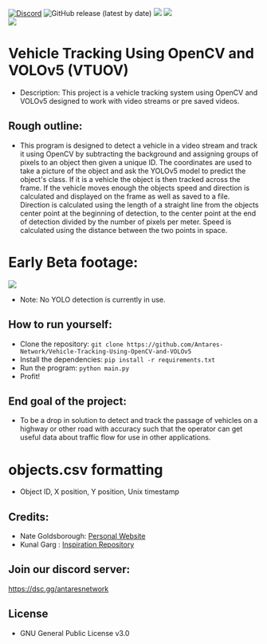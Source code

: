 [![Discord](https://discordapp.com/api/guilds/649703068799336454/widget.png)](https://discordapp.com/invite/KKYw763)
![GitHub release (latest by date)](https://img.shields.io/github/v/release/Antares-Network/Vehicle-Tracking-Using-OpenCV-and-VOLOv5?style=social)
![](https://img.shields.io/github/repo-size/Antares-Network/Vehicle-Tracking-Using-OpenCV-and-VOLOv5?color=Green&style=flat-square)
![](https://img.shields.io/tokei/lines/github/Antares-Network/Vehicle-Tracking-Using-OpenCV-and-VOLOv5?style=flat-square)  
![](https://cdn.discordapp.com/icons/649703068799336454/1a7ef8f706cd60d62547d2c7dc08d6f0.png) 

# Vehicle Tracking Using OpenCV and VOLOv5 (VTUOV)
- Description: This project is a vehicle tracking system using OpenCV and VOLOv5 designed to work with video streams or pre saved videos.

## Rough outline:
- This program is designed to detect a vehicle in a video stream and track it using OpenCV by subtracting the background and assigning groups of pixels to an object then given a unique ID. The coordinates are used to take a picture of the object and ask the YOLOv5 model to predict the object's class. If it is a vehicle the object is then tracked across the frame. If the vehicle moves enough the objects speed and direction is calculated and displayed on the frame as well as saved to a file. Direction is calculated using the length of  a straight line from the objects center point at the beginning of detection, to the center point at the end of detection divided by the number of pixels per meter. Speed is calculated using the distance between the two points in space.

# Early Beta footage:
![](/media/Early-beta-at-night.gif)
- Note: No YOLO detection is currently in use.

## How to run yourself:
- Clone the repository: `git clone https://github.com/Antares-Network/Vehicle-Tracking-Using-OpenCV-and-VOLOv5`
- Install the dependencies: `pip install -r requirements.txt`
- Run the program: `python main.py`
- Profit!


## End goal of the project:
- To be a drop in solution to detect and track the passage of vehicles on a highway or other road with accuracy such that the operator can get useful data about traffic flow for use in other applications. 

# objects.csv formatting
- Object ID, X position, Y position, Unix timestamp


## Credits:
- Nate Goldsborough: [Personal Website](https://nathen418.com)
- Kunal Garg : [Inspiration Repository](https://github.com/garg-kunal/object_tracker)

## Join our discord server:
https://dsc.gg/antaresnetwork

## License
- GNU General Public License v3.0